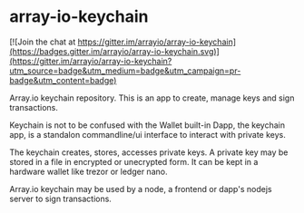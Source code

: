 # array-io-keychain

[![Join the chat at https://gitter.im/arrayio/array-io-keychain](https://badges.gitter.im/arrayio/array-io-keychain.svg)](https://gitter.im/arrayio/array-io-keychain?utm_source=badge&utm_medium=badge&utm_campaign=pr-badge&utm_content=badge)

Array.io keychain repository. This is an app to create, manage keys and sign transactions.

Keychain is not to be confused with the Wallet built-in Dapp, the keychain app, is a standalon commandline/ui interface to interact with private keys.

The keychain creates, stores, accesses private keys. A private key may be stored in a file in encrypted or unecrypted form. It can be kept in a hardware wallet like trezor or ledger nano.

Array.io keychain may be used by a node, a frontend or dapp's nodejs server to sign transactions.
